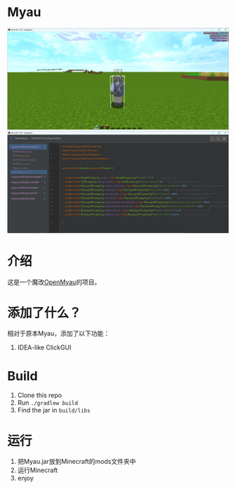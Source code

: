 # Myau

![screenshot](images/image1.png)
![ClickGUIScreenshot](images/image2.png)

# 介绍

这是一个魔改[OpenMyau](https://github.com/60124808866/OpenMyau)的项目。

# 添加了什么？

相对于原本Myau，添加了以下功能：

1. IDEA-like ClickGUI

# Build

1. Clone this repo
2. Run `./gradlew build`
3. Find the jar in `build/libs`

# 运行

1. 把Myau.jar放到Minecraft的mods文件夹中
2. 运行Minecraft
3. enjoy


